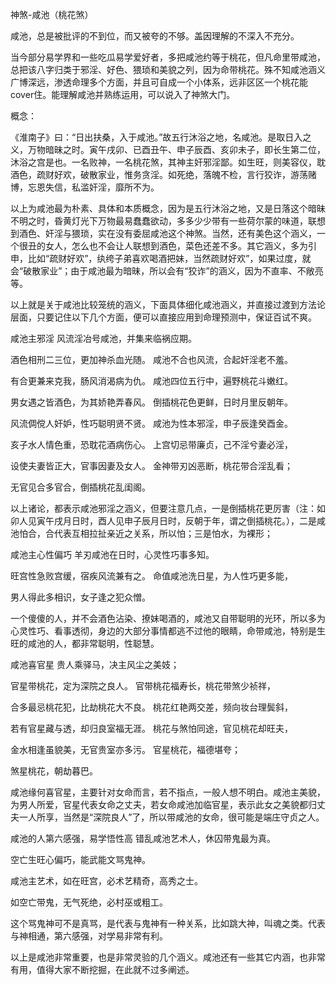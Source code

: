 神煞-咸池（桃花煞）

咸池，总是被批评的不到位，而又被夸的不够。盖因理解的不深入不充分。

当今部分易学界和一些吃瓜易学爱好者，多把咸池约等于桃花，但凡命里带咸池，总把该八字归类于邪淫、好色、猥琐和美貌之列，因为命带桃花。殊不知咸池涵义广博深远，渗透命理多个方面，并且可自成一个小体系，远非区区一个桃花能cover住。能理解咸池并熟练运用，可以说入了神煞大门。

概念：

《淮南子》曰：“日出扶桑，入于咸池。”故五行沐浴之地，名咸池。是取日入之义，万物暗昧之时。寅午戌卯、已酉丑午、申子辰酉、亥卯未子，即长生第二位，沐浴之宫是也。一名败神，一名桃花煞，其神主奸邪淫鄙。如生旺，则美容仪，耽酒色，疏财好欢，破散家业，惟务贪淫。如死绝，落魄不检，言行狡诈，游荡赌博，忘恩失信，私滥奸淫，靡所不为。

以上为咸池最为朴素、具体和本质概念，因为是五行沐浴之地，又是日落这个暗昧不明之时，昏黄灯光下万物最易蠢蠢欲动，多多少少带有一些荷尔蒙的味道，联想到酒色、奸淫与猥琐，实在没有委屈咸池这个神煞。当然，还有美色这个涵义，一个很丑的女人，怎么也不会让人联想到酒色，菜色还差不多。其它涵义，多为引申，比如“疏财好欢”，纨绔子弟喜欢喝酒把妹，当然疏财好欢”，如果过度，就会“破散家业”；由于咸池最为暗昧，所以会有“狡诈”的涵义，因为不直率、不敞亮等。

以上就是关于咸池比较笼统的涵义，下面具体细化咸池涵义，并直接过渡到方法论层面，只要记住以下几个方面，便可以直接应用到命理预测中，保证百试不爽。

咸池主邪淫 风流淫冶号咸池，并集来临祸应期。

酒色相刑二三位，更加神杀血光随。 咸池不合也风流，合起奸淫老不羞。

有合更兼来克我，肠风消渴病为仇。 咸池四位五行中，遍野桃花斗嫩红。

男女遇之皆酒色，为其娇艳弄春风。 倒插桃花色更鲜，日时月里反朝年。

风流倜傥人奸妒，性巧聪明贤不贤。 咸池为性本邪淫，申子辰逢癸酉金。

亥子水人情色重，恐耽花酒病伤心。 上宫切忌带廉贞，己不淫兮妻必淫，

设使夫妻皆正大，官事因妻及女人。 金神带刃凶恶断，桃花带合淫乱看；

无官见合多官合，倒插桃花乱闺阁。

以上诸论，都表示咸池邪淫之涵义，但要注意几点，一是倒插桃花更厉害（注：如卯人见寅午戌月日时，酉人见申子辰月日时，反朝于年，谓之倒插桃花。），二是咸池怕合，合代表互相拉扯亲近之关系，所以怕；三是怕水，为裸形；

咸池主心性偏巧 羊刃咸池在日时，心灵性巧事多知。

旺宫性急败宫缓，宿疾风流兼有之。 命值咸池洗日星，为人性巧更多能，

男人得此多相识，女子逢之犯众憎。

一个傻傻的人，并不会酒色沾染、撩妹喝酒的，咸池又自带聪明的光环，所以多为心灵性巧、看事透彻，身边的大部分事情都逃不过他的眼睛，命带咸池，特别是生旺的咸池的人，都非常聪明，性聪慧。

咸池喜官星 贵人乘驿马，决主风尘之美妓；

官星带桃花，定为深院之良人。 官带桃花福寿长，桃花带煞少祯祥，

合多最忌桃花犯，比劫桃花大不良。 桃花红艳两交差，频向妆台理鬓斜，

若有官星藏与透，却归良室福无涯。 桃花与煞怕同途，官见桃花却旺夫，

金水相逢虽貌美，无官贵室亦多污。 官星桃花，福德堪夸；

煞星桃花，朝劫暮巴。

咸池缘何喜官星，主要针对女命而言，若不指点，一般人想不明白。咸池主美貌，为男人所爱，官星代表女命之丈夫，若女命咸池加临官星，表示此女之美貌都归丈夫一人所享，当然是“深院良人”了，所以带咸池的女命，很可能是端庄守贞之人。

咸池的人第六感强，易学悟性高 错乱咸池艺术人，休囚带鬼最为真。

空亡生旺心偏巧，能武能文骂鬼神。

咸池主艺术，如在旺宫，必术艺精奇，高秀之士。

如空亡带鬼，无气死绝，必村巫或粗工。

这个骂鬼神可不是真骂，是代表与鬼神有一种关系，比如跳大神，叫魂之类。代表与神相通，第六感强，对学易非常有利。

以上是咸池非常重要，也是非常灵验的几个涵义。咸池还有一些其它内涵，也非常有用，值得大家不断挖掘，在此就不过多阐述。

